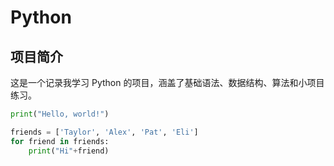 # Python
## 项目简介

这是一个记录我学习 Python 的项目，涵盖了基础语法、数据结构、算法和小项目练习。

```python
print("Hello, world!")

friends = ['Taylor', 'Alex', 'Pat', 'Eli']
for friend in friends:
    print("Hi"+friend)
